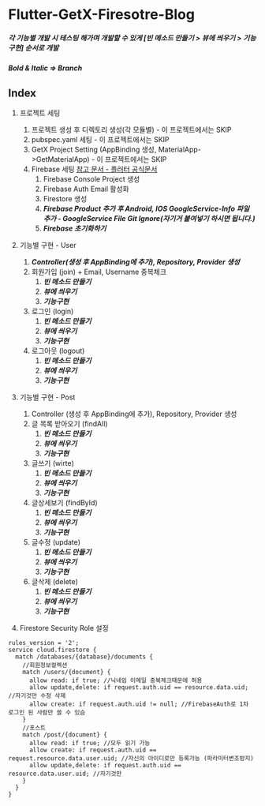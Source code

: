 # Flutter-GetX-Firesotre-Blog

##### 각 기능별 개발 시 테스팅 해가며 개발할 수 있게  [빈 메소드 만들기  >  뷰에 씌우기 >  기능구현] 순서로 개발
##### Bold & Italic => Branch

## Index

1. 프로젝트 세팅
    1. 프로젝트 생성 후 디렉토리 생성(각 모듈별) - 이 프로젝트에서는 SKIP
    2. pubspec.yaml 세팅 - 이 프로젝트에서는 SKIP
    3. GetX Project Setting (AppBinding 생성, MaterialApp->GetMaterialApp) - 이 프로젝트에서는 SKIP
    4. Firebase 세팅 [참고 문서 - 플러터 공식문서](https://firebase.google.com/docs/flutter/setup?hl=ko&platform=ios "플러터 공식문서")
       1. Firebase Console Project 생성
       2. Firebase Auth Email 활성화
       3. Firestore 생성
       4. ***Firebase Product 추가 후 Android, IOS GoogleService-Info 파일 추가 - GoogleService File Git Ignore(자기거 붙여넣기 하시면 됩니다.)***
       5. ***Firebase 초기화하기***
       
       

2. 기능별 구현 - User
    1. ***Controller(생성 후 AppBinding에 추가), Repository, Provider 생성***
    2. 회원가입 (join) + Email, Username 중복체크
       1. ***빈 메소드 만들기***
       2. ***뷰에 씌우기***
       3. ***기능구현***
    3. 로그인 (login)
       1. ***빈 메소드 만들기***
       2. ***뷰에 씌우기***
       3. ***기능구현***
    4. 로그아웃 (logout)
       1. ***빈 메소드 만들기***
       2. ***뷰에 씌우기***
       3. ***기능구현***

3. 기능별 구현 - Post
    1. Controller (생성 후 AppBinding에 추가), Repository, Provider 생성
    2. 글 목록 받아오기 (findAll)
       1. ***빈 메소드 만들기***
       2. ***뷰에 씌우기***
       3. ***기능구현***
    3. 글쓰기 (wirte)
       1. ***빈 메소드 만들기***
       2. ***뷰에 씌우기***
       3. ***기능구현***
    4. 글상세보기 (findById)
       1. ***빈 메소드 만들기***
       2. ***뷰에 씌우기***
       3. ***기능구현***
    5. 글수정 (update)
       1. ***빈 메소드 만들기***
       2. ***뷰에 씌우기***
       3. ***기능구현***
    6. 글삭제 (delete)
       1. ***빈 메소드 만들기***
       2. ***뷰에 씌우기***
       3. ***기능구현***

4. Firestore Security Role 설정
```
rules_version = '2';
service cloud.firestore {
  match /databases/{database}/documents {
  	//회원정보컬렉션
  	match /users/{document} {
      allow read: if true; //닉네임 이메일 중복체크때문에 허용
      allow update,delete: if request.auth.uid == resource.data.uid; //자기것만 수정 삭제
      allow create: if request.auth.uid != null; //FirebaseAuth로 1차 로그인 된 사람만 쓸 수 있슴
    }
    //포스트
    match /post/{document} {
      allow read: if true; //모두 읽기 가능
      allow create: if request.auth.uid == request.resource.data.user.uid; //자신의 아이디로만 등록가능 (파라미터변조방지)
      allow update,delete: if request.auth.uid == resource.data.user.uid; //자기것만
    }
  }
}
```